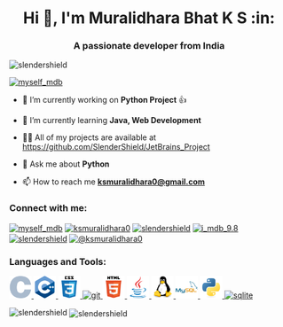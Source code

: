<h1 align="center">Hi 👋, I'm Muralidhara Bhat K S :in:</h1>
<h3 align="center">A passionate developer from India</h3>

<p align="left"> <img src="https://komarev.com/ghpvc/?username=slendershield&label=Profile%20views&color=0e75b6&style=flat" alt="slendershield" /> </p>

<p align="left"> <a href="https://twitter.com/myself_mdb" target="blank"><img src="https://img.shields.io/twitter/follow/myself_mdb?logo=twitter&style=for-the-badge" alt="myself_mdb" /></a> </p>

- 🔭 I’m currently working on **Python Project** :+1:

- 🌱 I’m currently learning **Java, Web Development**

- 👨‍💻 All of my projects are available at https://github.com/SlenderShield/JetBrains_Project

- 💬 Ask me about **Python**

- 📫 How to reach me **ksmuralidhara0@gmail.com**

<h3 align="left">Connect with me:</h3>
<p align="left">
<a href="https://twitter.com/myself_mdb" target="blank"><img align="center" src="https://cdn.jsdelivr.net/npm/simple-icons@3.0.1/icons/twitter.svg" alt="myself_mdb" height="30" width="40" /></a>
<a href="https://linkedin.com/in/ksmuralidhara0" target="blank"><img align="center" src="https://cdn.jsdelivr.net/npm/simple-icons@3.0.1/icons/linkedin.svg" alt="ksmuralidhara0" height="30" width="40" /></a>
<a href="https://stackoverflow.com/users/10874463/slendershield" target="blank"><img align="center" src="https://cdn.jsdelivr.net/npm/simple-icons@3.0.1/icons/stackoverflow.svg" alt="slendershield" height="30" width="40" /></a>
<a href="https://instagram.com/i_mdb_9.8" target="blank"><img align="center" src="https://cdn.jsdelivr.net/npm/simple-icons@3.0.1/icons/instagram.svg" alt="i_mdb_9.8" height="30" width="40" /></a>
<a href="https://www.hackerrank.com/slendershield" target="blank"><img align="center" src="https://cdn.jsdelivr.net/npm/simple-icons@3.0.1/icons/hackerrank.svg" alt="slendershield" height="30" width="40" /></a>
<a href="https://www.hackerearth.com/@ksmuralidhara0" target="blank"><img align="center" src="https://cdn.jsdelivr.net/npm/simple-icons@3.0.1/icons/hackerearth.svg" alt="@ksmuralidhara0" height="30" width="40" /></a>
</p>

<h3 align="left">Languages and Tools:</h3>
<p align="left"> <a href="https://www.cprogramming.com/" target="_blank"> <img src="https://raw.githubusercontent.com/devicons/devicon/master/icons/c/c-original.svg" alt="c" width="40" height="40"/> </a> <a href="https://www.w3schools.com/cpp/" target="_blank">  <img src="https://raw.githubusercontent.com/devicons/devicon/master/icons/cplusplus/cplusplus-original.svg" alt="cplusplus" width="40" height="40"/> </a> <a href="https://www.w3schools.com/css/" target="_blank">  <img src="https://raw.githubusercontent.com/devicons/devicon/master/icons/css3/css3-original-wordmark.svg" alt="css3" width="40" height="40"/> </a> <a href="https://git-scm.com/" target="_blank">  <img src="https://www.vectorlogo.zone/logos/git-scm/git-scm-icon.svg" alt="git" width="40" height="40"/> </a> <a href="https://www.w3.org/html/" target="_blank">  <img src="https://raw.githubusercontent.com/devicons/devicon/master/icons/html5/html5-original-wordmark.svg" alt="html5" width="40" height="40"/> </a> <a href="https://www.java.com" target="_blank">  <img src="https://raw.githubusercontent.com/devicons/devicon/master/icons/java/java-original.svg" alt="java" width="40" height="40"/> </a> <a href="https://www.linux.org/" target="_blank">  <img src="https://raw.githubusercontent.com/devicons/devicon/master/icons/linux/linux-original.svg" alt="linux" width="40" height="40"/> </a> <a href="https://www.mysql.com/" target="_blank">  <img src="https://raw.githubusercontent.com/devicons/devicon/master/icons/mysql/mysql-original-wordmark.svg" alt="mysql" width="40" height="40"/> </a> <a href="https://www.python.org" target="_blank">  <img src="https://raw.githubusercontent.com/devicons/devicon/master/icons/python/python-original.svg" alt="python" width="40" height="40"/> </a> <a href="https://www.sqlite.org/" target="_blank">  <img src="https://www.vectorlogo.zone/logos/sqlite/sqlite-icon.svg" alt="sqlite" width="40" height="40"/> </a> </p>

<p><img align="left" src="https://github-readme-stats.vercel.app/api/top-langs?username=slendershield&show_icons=true&locale=en&layout=compact" alt="slendershield" /></p>

<p>&nbsp;<img align="center" src="https://github-readme-stats.vercel.app/api?username=slendershield&show_icons=true&locale=en" alt="slendershield" /></p>
